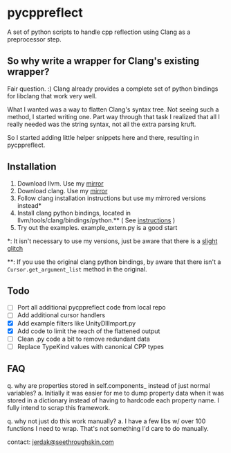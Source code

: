 pycppreflect 
=============

A set of python scripts to handle cpp reflection using Clang as a
preprocessor step.

So why write a wrapper for Clang's existing wrapper?
----------------------------------------------------

Fair question.  :)  Clang already provides a complete set
of python bindings for libclang that work very well.  

What I wanted was a way to flatten Clang's syntax tree.
Not seeing such a method, I started writing one.  Part
way through that task I realized that all I really needed
was the string syntax, not all the extra parsing kruft.

So I started adding little helper snippets here and there,
resulting in pycppreflect.  

Installation
------------

1. Download llvm.  Use my [mirror](https://github.com/Jerdak/llvm-mirror)
2. Download clang.  Use my [mirror](https://github.com/Jerdak/clang-mirror)
3. Follow clang installation instructions but use my mirrored versions instead*
4. Install clang python bindings, located in llvm/tools/clang/bindings/python.** ( See [instructions](http://eli.thegreenplace.net/2011/07/03/parsing-c-in-python-with-clang/) )
5. Try out the examples.  example_extern.py is a good start

*: It isn't necessary to use my versions, just be aware that there is a [slight
glitch](http://www.seethroughskin.com/blog/?p=2172)  

**: If you use the original clang python bindings, by aware that there isn't a 
`Cursor.get_argument_list` method in the original.  

Todo
----
- [ ] Port all additional pycppreflect code from local repo
- [ ] Add additional cursor handlers
- [x] Add example filters like UnityDllImport.py
- [x] Add code to limit the reach of the flattened output
- [ ] Clean .py code a bit to remove redundant data
- [ ] Replace TypeKind values with canonical CPP types

FAQ
---
q.  why are properties stored in self.components_ instead of just normal variables?
a.  Initially it was easier for me to dump property data  when it was stored in a dictionary instead
of having to hardcode each property name.  I fully intend to scrap this framework.

q.  why not just do this work manually?
a.  I have a few libs w/ over 100 functions I need to wrap.  That's not something I'd care to do manually.

contact: jerdak@seethroughskin.com
